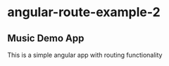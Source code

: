 # angular-route-example-2
## Music Demo App
This is a simple angular app with routing functionality 

